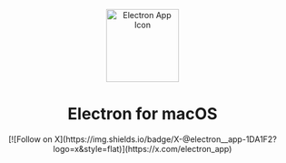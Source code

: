 <p align="center">
  <img width="128" alt="Electron App Icon" src="https://github.com/user-attachments/assets/2eeaa993-5adb-4188-9a6a-b1cddc8d439d" />
  <h1 align="center">Electron for macOS</h1>
</p>

<p align="center">
  [![Follow on X](https://img.shields.io/badge/X-@electron__app-1DA1F2?logo=x&style=flat)](https://x.com/electron_app)

</p>
